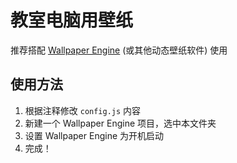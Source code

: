 # 教室电脑用壁纸

推荐搭配 [Wallpaper Engine](https://www.wallpaperengine.io/) (或其他动态壁纸软件) 使用

## 使用方法

1. 根据注释修改 `config.js` 内容
2. 新建一个 Wallpaper Engine 项目，选中本文件夹
3. 设置 Wallpaper Engine 为开机启动
4. 完成！ 